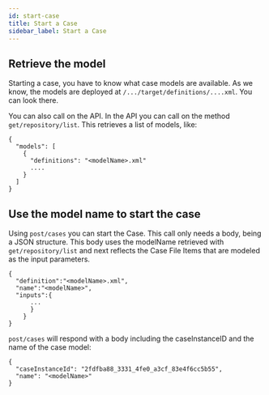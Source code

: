 ```yaml
---
id: start-case
title: Start a Case
sidebar_label: Start a Case
---
```


## Retrieve the model
Starting a case, you have to know what case models are available. As we know, the models are deployed at  `/.../target/definitions/....xml`. You can look there.

You can also call on the API. In the API you can call on the method `get/repository/list`. This retrieves a list of models, like:

```ssh
{ 
  "models": [ 
    {
      "definitions": "<modelName>.xml"
      ....
    }
  ]
}
```

## Use the model name to start the case

Using `post/cases` you can start the Case. This call only needs a body, being a JSON structure. This body uses the modelName retrieved with `get/repository/list` and next reflects the Case File Items that are modeled as the input parameters. 

```ssh
{
  "definition":"<modelName>.xml", 
  "name":"<modelName>", 
  "inputs":{
      ... 
      }
    }
}
```
`post/cases` will respond with a body including the caseInstanceID and the name of the case model:

```ssh
{
  "caseInstanceId": "2fdfba88_3331_4fe0_a3cf_83e4f6cc5b55",
  "name": "<modelName>"
}
```